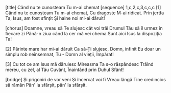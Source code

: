 [title] Când nu te cunosteam Tu m-ai chemat
[sequence] 1,c,2,c,3,c,c,c
[1]
Când nu te cunoșteam Tu m-ai chemat,
Cu dragoste M-ai ridicat.
Prin jertfa Ta, Isus, am fost sfințit
Și haine noi mi-ai dăruit!

[chorus]
Doamne, vreau să Te slujesc cât voi trăi
Drumul Tău să îl urmez în fiecare zi
Până-n ziua când la cer mă vei chema
Sunt aici Isus la dispoziția Ta!

[2]
Părinte mare har mi-ai dăruit
Ca să-Ți slujesc, Domn, infinit
Eu doar un simplu rob neînsemnat,
Tu - Domn al vieții, Împărat!

[3]
Cu tot ce am Isus mă dăruiesc
Mireasma Ta s-o răspândesc
Trăind mereu, cu zel, al Tău Cuvânt,
Înaintând prin Duhul Sfânt!

[bridge]
Și prigoniri de vor veni
Și încercat voi fi
Vreau lângă Tine credincios să rămân
Pân' la sfârșit, pân' la sfârșit.

